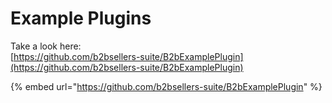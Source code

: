 # Example Plugins

Take a look here:\
[https://github.com/b2bsellers-suite/B2bExamplePlugin](https://github.com/b2bsellers-suite/B2bExamplePlugin)

{% embed url="https://github.com/b2bsellers-suite/B2bExamplePlugin" %}
